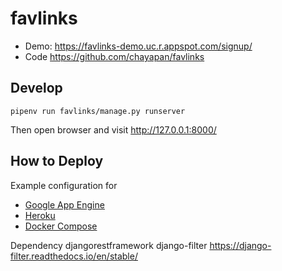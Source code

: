 # favlinks

* Demo: https://favlinks-demo.uc.r.appspot.com/signup/
* Code https://github.com/chayapan/favlinks

## Develop

```
pipenv run favlinks/manage.py runserver
```

Then open browser and visit http://127.0.0.1:8000/

## How to Deploy

Example configuration for
* [Google App Engine](docs/APP_ENGINE.md)
* [Heroku](docs/HEROKU.md)
* [Docker Compose](docs/DOCKER_COMPOSE.md)


Dependency
djangorestframework
django-filter https://django-filter.readthedocs.io/en/stable/
